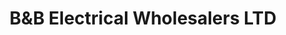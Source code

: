 ---
title: "B&B Electrical Wholesalers LTD"
url: /birmingham/bundb-electrical-wholesalers-ltd/
shop: Elektronik
---